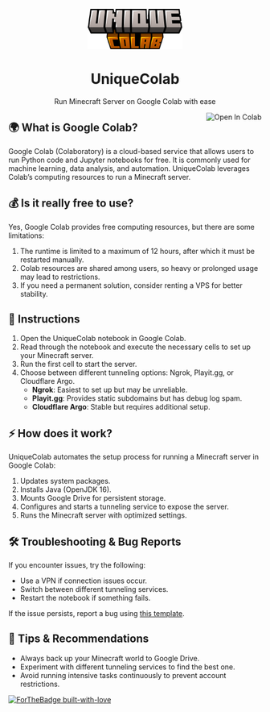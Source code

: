 <p align="center"><a href="https://github.com/ItsUniquePlayz/UniqueColab"><img src="https://github.com/ItsUniquePlayz/UniqueColab/blob/master/Logo.png" alt="Logo" height="80"/></a></p>

<h1 align="center">UniqueColab</h1>
<p align="center">Run Minecraft Server on Google Colab with ease</p>
<a href="https://colab.research.google.com/github/ItsUniquePlayz/UniqueColab/blob/master/UniqueColab.ipynb" target="_parent"><img align="right" src="https://colab.research.google.com/assets/colab-badge.svg" alt="Open In Colab"></a>

## 🌍 What is Google Colab?
Google Colab (Colaboratory) is a cloud-based service that allows users to run Python code and Jupyter notebooks for free. It is commonly used for machine learning, data analysis, and automation. UniqueColab leverages Colab’s computing resources to run a Minecraft server.

## 💰 Is it really free to use?
Yes, Google Colab provides free computing resources, but there are some limitations:
1. The runtime is limited to a maximum of 12 hours, after which it must be restarted manually.
2. Colab resources are shared among users, so heavy or prolonged usage may lead to restrictions.
3. If you need a permanent solution, consider renting a VPS for better stability.

## 📜 Instructions
1. Open the UniqueColab notebook in Google Colab.
2. Read through the notebook and execute the necessary cells to set up your Minecraft server.
3. Run the first cell to start the server.
4. Choose between different tunneling options: Ngrok, Playit.gg, or Cloudflare Argo.
   - **Ngrok**: Easiest to set up but may be unreliable.
   - **Playit.gg**: Provides static subdomains but has debug log spam.
   - **Cloudflare Argo**: Stable but requires additional setup.

## ⚡ How does it work?
UniqueColab automates the setup process for running a Minecraft server in Google Colab:
1. Updates system packages.
2. Installs Java (OpenJDK 16).
3. Mounts Google Drive for persistent storage.
4. Configures and starts a tunneling service to expose the server.
5. Runs the Minecraft server with optimized settings.

## 🛠 Troubleshooting & Bug Reports
If you encounter issues, try the following:
- Use a VPN if connection issues occur.
- Switch between different tunneling services.
- Restart the notebook if something fails.

If the issue persists, report a bug using [this template](https://github.com/ItsUniquePlayz/UniqueColab/issues/new?assignees=&labels=bug&template=bug_report.md&title=%5BBUG%5D).

## 🌟 Tips & Recommendations
- Always back up your Minecraft world to Google Drive.
- Experiment with different tunneling services to find the best one.
- Avoid running intensive tasks continuously to prevent account restrictions.

[![ForTheBadge built-with-love](http://ForTheBadge.com/images/badges/built-with-love.svg)](https://github.com/ItsUniquePlayz)

